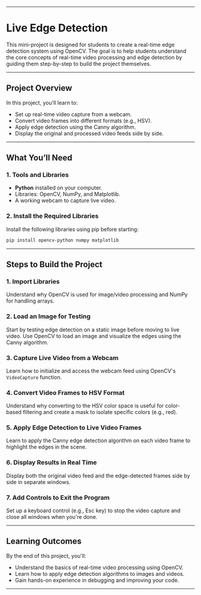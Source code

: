 
---

# **Live Edge Detection**  

This mini-project is designed for students to create a real-time edge detection system using OpenCV. The goal is to help students understand the core concepts of real-time video processing and edge detection by guiding them step-by-step to build the project themselves.  

---

## **Project Overview**  

In this project, you'll learn to:  
- Set up real-time video capture from a webcam.  
- Convert video frames into different formats (e.g., HSV).  
- Apply edge detection using the Canny algorithm.  
- Display the original and processed video feeds side by side.  

---

## **What You’ll Need**  

### **1. Tools and Libraries**  
- **Python** installed on your computer.  
- Libraries: OpenCV, NumPy, and Matplotlib.  
- A working webcam to capture live video.  

### **2. Install the Required Libraries**  
Install the following libraries using pip before starting:  
```bash  
pip install opencv-python numpy matplotlib  
```  

---

## **Steps to Build the Project**  

### **1. Import Libraries**  
Understand why OpenCV is used for image/video processing and NumPy for handling arrays.  

### **2. Load an Image for Testing**  
Start by testing edge detection on a static image before moving to live video. Use OpenCV to load an image and visualize the edges using the Canny algorithm.  

### **3. Capture Live Video from a Webcam**  
Learn how to initialize and access the webcam feed using OpenCV's `VideoCapture` function.  

### **4. Convert Video Frames to HSV Format**  
Understand why converting to the HSV color space is useful for color-based filtering and create a mask to isolate specific colors (e.g., red).  

### **5. Apply Edge Detection to Live Video Frames**  
Learn to apply the Canny edge detection algorithm on each video frame to highlight the edges in the scene.  

### **6. Display Results in Real Time**  
Display both the original video feed and the edge-detected frames side by side in separate windows.  

### **7. Add Controls to Exit the Program**  
Set up a keyboard control (e.g., Esc key) to stop the video capture and close all windows when you're done.  

---

## **Learning Outcomes**  
By the end of this project, you'll:  
- Understand the basics of real-time video processing using OpenCV.  
- Learn how to apply edge detection algorithms to images and videos.  
- Gain hands-on experience in debugging and improving your code.  

---
